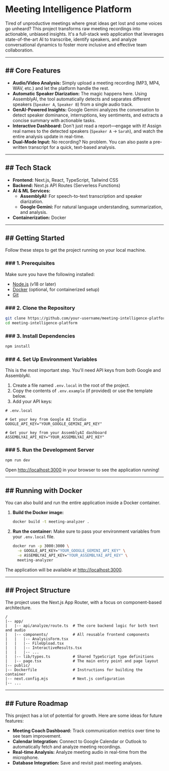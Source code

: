 # Meeting Intelligence Platform

Tired of unproductive meetings where great ideas get lost and some voices go unheard? This project transforms raw meeting recordings into actionable, unbiased insights. It's a full-stack web application that leverages state-of-the-art AI to transcribe, identify speakers, and analyze conversational dynamics to foster more inclusive and effective team collaboration.

-----

## \#\# Core Features

  * **Audio/Video Analysis:** Simply upload a meeting recording (MP3, MP4, WAV, etc.) and let the platform handle the rest.
  * **Automatic Speaker Diarization:** The magic happens here. Using AssemblyAI, the tool automatically detects and separates different speakers (`Speaker A`, `Speaker B`) from a single audio track.
  * **GenAI-Powered Insights:** Google Gemini analyzes the conversation to detect speaker dominance, interruptions, key sentiments, and extracts a concise summary with actionable tasks.
  * **Interactive Dashboard:** Don't just read a report—engage with it\! Assign real names to the detected speakers (`Speaker A` -\> `Sarah`), and watch the entire analysis update in real-time.
  * **Dual-Mode Input:** No recording? No problem. You can also paste a pre-written transcript for a quick, text-based analysis.

-----

## \#\# Tech Stack

  * **Frontend:** Next.js, React, TypeScript, Tailwind CSS
  * **Backend:** Next.js API Routes (Serverless Functions)
  * **AI & ML Services:**
      * **AssemblyAI:** For speech-to-text transcription and speaker diarization.
      * **Google Gemini:** For natural language understanding, summarization, and analysis.
  * **Containerization:** Docker

-----

## \#\# Getting Started

Follow these steps to get the project running on your local machine.

### \#\#\# 1. Prerequisites

Make sure you have the following installed:

  * [Node.js](https://nodejs.org/en/) (v18 or later)
  * [Docker](https://www.docker.com/products/docker-desktop/) (optional, for containerized setup)
  * [Git](https://git-scm.com/)

### \#\#\# 2. Clone the Repository

```bash
git clone https://github.com/your-username/meeting-intelligence-platform.git
cd meeting-intelligence-platform
```

### \#\#\# 3. Install Dependencies

```bash
npm install
```

### \#\#\# 4. Set Up Environment Variables

This is the most important step. You'll need API keys from both Google and AssemblyAI.

1.  Create a file named `.env.local` in the root of the project.
2.  Copy the contents of `.env.example` (if provided) or use the template below.
3.  Add your API keys:

<!-- end list -->

```
# .env.local

# Get your key from Google AI Studio
GOOGLE_API_KEY="YOUR_GOOGLE_GEMINI_API_KEY"

# Get your key from your AssemblyAI dashboard
ASSEMBLYAI_API_KEY="YOUR_ASSEMBLYAI_API_KEY"
```

### \#\#\# 5. Run the Development Server

```bash
npm run dev
```

Open [http://localhost:3000](https://www.google.com/search?q=http://localhost:3000) in your browser to see the application running\!

-----

## \#\# Running with Docker

You can also build and run the entire application inside a Docker container.

1.  **Build the Docker image:**

    ```bash
    docker build -t meeting-analyzer .
    ```

2.  **Run the container:**
    Make sure to pass your environment variables from your `.env.local` file.

    ```bash
    docker run -p 3000:3000 \
      -e GOOGLE_API_KEY="YOUR_GOOGLE_GEMINI_API_KEY" \
      -e ASSEMBLYAI_API_KEY="YOUR_ASSEMBLYAI_API_KEY" \
      meeting-analyzer
    ```

The application will be available at [http://localhost:3000](https://www.google.com/search?q=http://localhost:3000).

-----

## \#\# Project Structure

The project uses the Next.js App Router, with a focus on component-based architecture.

```
/
|-- app/
|   |-- api/analyze/route.ts  # The core backend logic for both text and audio
|   |-- components/           # All reusable frontend components
|   |   |-- AnalysisForm.tsx
|   |   |-- FileUpload.tsx
|   |   |-- InteractiveResults.tsx
|   |   |-- ...
|   |-- lib/types.ts          # Shared TypeScript type definitions
|   |-- page.tsx              # The main entry point and page layout
|-- public/
|-- Dockerfile                # Instructions for building the container
|-- next.config.mjs           # Next.js configuration
|-- ...
```

-----

## \#\# Future Roadmap

This project has a lot of potential for growth. Here are some ideas for future features:

  * **Meeting Coach Dashboard:** Track communication metrics over time to see team improvement.
  * **Calendar Integration:** Connect to Google Calendar or Outlook to automatically fetch and analyze meeting recordings.
  * **Real-time Analysis:** Analyze meeting audio in real-time from the microphone.
  * **Database Integration:** Save and revisit past meeting analyses.